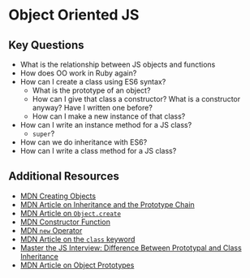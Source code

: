 # Object Oriented JS

## Key Questions
  * What is the relationship between JS objects and functions
* How does OO work in Ruby again?
* How can I create a class using ES6 syntax?
  * What is the prototype of an object?
  * How can I give that class a constructor? What is a constructor anyway? Have I written one before?
  * How can I make a new instance of that class?
* How can I write an instance method for a JS class?
  * `super`?
* How can we do inheritance with ES6?
* How can I write a class method for a JS class?

## Additional Resources
- [MDN Creating Objects](https://developer.mozilla.org/en-US/docs/Web/JavaScript/Reference/Operators/Object_initializer)
- [MDN Article on Inheritance and the Prototype Chain](https://developer.mozilla.org/en-US/docs/Web/JavaScript/Inheritance_and_the_prototype_chain)
- [MDN Article on `Object.create`](https://developer.mozilla.org/en-US/docs/Web/JavaScript/Reference/Global_Objects/Object/create)
- [MDN Constructor Function](https://developer.mozilla.org/en-US/docs/Web/JavaScript/Reference/Global_Objects/Object/constructor)
- [MDN `new` Operator](https://developer.mozilla.org/en-US/docs/Web/JavaScript/Reference/Operators/new)
- [MDN Article on the `class` keyword](https://developer.mozilla.org/en-US/docs/Web/JavaScript/Reference/Classes)
- [Master the JS Interview: Difference Between Prototypal and Class Inheritance](https://medium.com/javascript-scene/master-the-javascript-interview-what-s-the-difference-between-class-prototypal-inheritance-e4cd0a7562e9)
- [MDN Article on Object Prototypes](https://developer.mozilla.org/en-US/docs/Learn/JavaScript/Objects/Object_prototypes)
